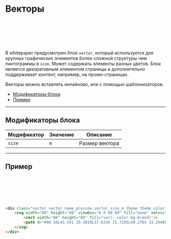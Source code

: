 # Векторы

<div class="preview">
    <div class="vector vector_name_preview vector_size_m theme theme_color_whitepaper-portal-inverse">
        <svg width="80" height="80" viewBox="0 0 80 80" fill="none" xmlns="http://www.w3.org/2000/svg">
            <rect width="80" height="80" fill="var(--color-bg-brand)"/>
            <path d="M40 10L43.541 29.1019L57.6336 15.7295L49.2705 33.2646L68.5317 30.7295L51.459 40L68.5317 49.2705L49.2705 46.7354L57.6336 64.2705L43.541 50.8981L40 70L36.459 50.8981L22.3664 64.2705L30.7295 46.7354L11.4683 49.2705L28.541 40L11.4683 30.7295L30.7295 33.2646L22.3664 15.7295L36.459 29.1019L40 10Z" fill="var(--color-bg-default)"/>
        </svg>
    </div>
</div>

В whitepaper предусмотрен блок `vector`, который используется для крупных графических элементов более сложной структуры чем пиктограммы в `icon`. Может содержать элементы разных цветов. Блок является декоративным элементом страницы и дополнительно поддерживает контент, например, на промо-страницах.

Векторы можно вставлять инлайново, или с помощью шаблонизаторов.

* [Модификаторы блока](#Модификаторы-блока)
* [Пример](#Пример)

___

## Модификаторы блока

Модификатор   | Значение                            | Описание
--------------|-------------------------------------| ---------------------------------
`size`        | `m`                                 | Размер вектора

___

## Пример

<div class="vector vector_name_preview vector_size_m theme theme_color_whitepaper-portal-inverse">
    <svg width="80" height="80" viewBox="0 0 80 80" fill="none" xmlns="http://www.w3.org/2000/svg">
        <rect width="80" height="80" fill="var(--color-bg-brand)"/>
        <path d="M40 10L43.541 29.1019L57.6336 15.7295L49.2705 33.2646L68.5317 30.7295L51.459 40L68.5317 49.2705L49.2705 46.7354L57.6336 64.2705L43.541 50.8981L40 70L36.459 50.8981L22.3664 64.2705L30.7295 46.7354L11.4683 49.2705L28.541 40L11.4683 30.7295L30.7295 33.2646L22.3664 15.7295L36.459 29.1019L40 10Z" fill="var(--color-bg-default)"/>
    </svg>
</div>

``` html
<div class="vector vector_name_preview vector_size_m theme theme_color_whitepaper-portal-inverse">
    <svg width="80" height="80" viewBox="0 0 80 80" fill="none" xmlns="http://www.w3.org/2000/svg">
        <rect width="80" height="80" fill="var(--color-bg-brand)"/>
        <path d="M40 10L43.541 29.1019L57.6336 15.7295L49.2705 33.2646L68.5317 30.7295L51.459 40L68.5317 49.2705L49.2705 46.7354L57.6336 64.2705L43.541 50.8981L40 70L36.459 50.8981L22.3664 64.2705L30.7295 46.7354L11.4683 49.2705L28.541 40L11.4683 30.7295L30.7295 33.2646L22.3664 15.7295L36.459 29.1019L40 10Z" fill="var(--color-bg-default)"/>
    </svg>
</div>
```
